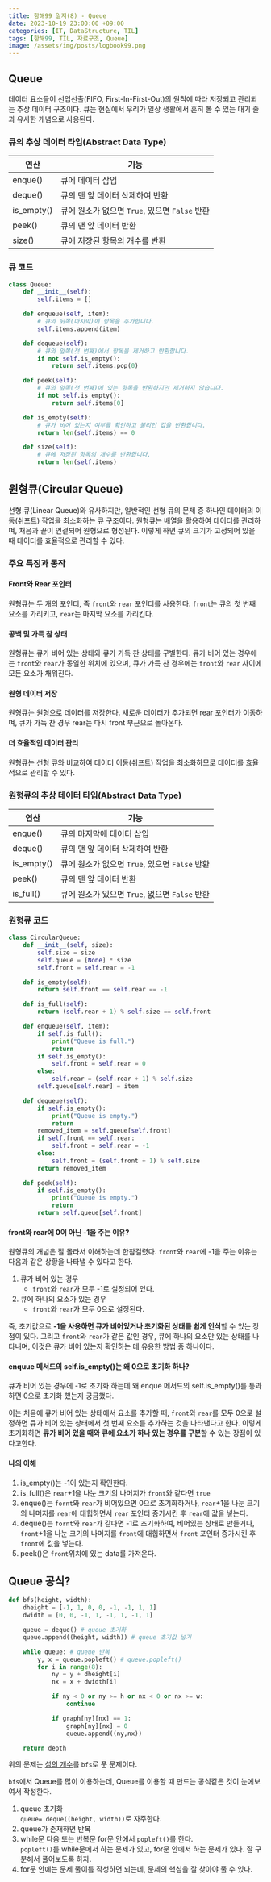 ```yaml
---
title: 항해99 일지(8) - Queue
date: 2023-10-19 23:00:00 +09:00
categories: [IT, DataStructure, TIL]
tags: [항해99, TIL, 자료구조, Queue]
image: /assets/img/posts/logbook99.png
---
```


## Queue
데이터 요소들이 선입선출(FIFO, First-In-First-Out)의 원칙에 따라 저장되고 관리되는 추상 데이터 구조이다. 큐는 현실에서 우리가 일상 생활에서 흔히 볼 수 있는 대기 줄과 유사한 개념으로 사용된다.

### 큐의 추상 데이터 타입(Abstract Data Type) 

| 연산  | 기능  |
|---|---|
| enque()   | 큐에 데이터 삽입   |
| deque()  | 큐의 맨 앞 데이터 삭제하여 반환  |
| is_empty()  | 큐에 원소가 없으면 `True`, 있으면 `False` 반환|
| peek()  | 큐의 맨 앞 데이터 반환  |
| size()  | 큐에 저장된 항목의 개수를 반환  |

### 큐 코드

```python
class Queue:
    def __init__(self):
        self.items = []

    def enqueue(self, item):
        # 큐의 뒤쪽(마지막)에 항목을 추가합니다.
        self.items.append(item)

    def dequeue(self):
        # 큐의 앞쪽(첫 번째)에서 항목을 제거하고 반환합니다.
        if not self.is_empty():
            return self.items.pop(0)

    def peek(self):
        # 큐의 앞쪽(첫 번째)에 있는 항목을 반환하지만 제거하지 않습니다.
        if not self.is_empty():
            return self.items[0]

    def is_empty(self):
        # 큐가 비어 있는지 여부를 확인하고 불리언 값을 반환합니다.
        return len(self.items) == 0

    def size(self):
        # 큐에 저장된 항목의 개수를 반환합니다.
        return len(self.items)
```

## 원형큐(Circular Queue)
선형 큐(Linear Queue)와 유사하지만, 일반적인 선형 큐의 문제 중 하나인 데이터의 이동(쉬프트) 작업을 최소화하는 큐 구조이다. 원형큐는 배열을 활용하여 데이터를 관리하며, 처음과 끝이 연결되어 원형으로 형성된다. 이렇게 하면 큐의 크기가 고정되어 있을 때 데이터를 효율적으로 관리할 수 있다.

### 주요 특징과 동작

#### Front와 Rear 포인터
원형큐는 두 개의 포인터, 즉 `front`와 `rear` 포인터를 사용한다.
`front`는 큐의 첫 번째 요소를 가리키고, `rear`는 마지막 요소를 가리킨다.

#### 공백 및 가득 참 상태
원형큐는 큐가 비어 있는 상태와 큐가 가득 찬 상태를 구별한다. 큐가 비어 있는 경우에는 `front`와 `rear`가 동일한 위치에 있으며, 큐가 가득 찬 경우에는 `front`와 `rear` 사이에 모든 요소가 채워진다.

#### 원형 데이터 저장
원형큐는 원형으로 데이터를 저장한다. 새로운 데이터가 추가되면 rear 포인터가 이동하며, 큐가 가득 찬 경우 rear는 다시 front 부근으로 돌아온다.

#### 더 효율적인 데이터 관리
원형큐는 선형 큐와 비교하여 데이터 이동(쉬프트) 작업을 최소화하므로 데이터를 효율적으로 관리할 수 있다.


### 원형큐의 추상 데이터 타입(Abstract Data Type) 

| 연산  | 기능  |
|---|---|
| enque()   | 큐의 마지막에 데이터 삽입   |
| deque()  | 큐의 맨 앞 데이터 삭제하여 반환  |
| is_empty()  | 큐에 원소가 없으면 `True`, 있으면 `False` 반환|
| peek()  | 큐의 맨 앞 데이터 반환  |
| is_full()  | 큐에 원소가 있으면 `True`, 없으면 `False` 반환  |

### 원형큐 코드

```python
class CircularQueue:
    def __init__(self, size):
        self.size = size
        self.queue = [None] * size
        self.front = self.rear = -1

    def is_empty(self):
        return self.front == self.rear == -1

    def is_full(self):
        return (self.rear + 1) % self.size == self.front

    def enqueue(self, item):
        if self.is_full():
            print("Queue is full.")
            return
        if self.is_empty():
            self.front = self.rear = 0
        else:
            self.rear = (self.rear + 1) % self.size
        self.queue[self.rear] = item

    def dequeue(self):
        if self.is_empty():
            print("Queue is empty.")
            return
        removed_item = self.queue[self.front]
        if self.front == self.rear:
            self.front = self.rear = -1
        else:
            self.front = (self.front + 1) % self.size
        return removed_item

    def peek(self):
        if self.is_empty():
            print("Queue is empty.")
            return
        return self.queue[self.front]
```

#### front와 rear에 0이 아닌 -1을 주는 이유?
원형큐의 개념은 잘 몰라서 이해하는데 한참걸렸다. `front`와 `rear`에 -1을 주는 이유는 다음과 같은 상황을 나타낼 수 있다고 한다.
1. 큐가 비어 있는 경우
	+ `front`와 `rear`가 모두 -1로 설정되어 있다.
2. 큐에 하나의 요소가 있는 경우
	+ `front`와 `rear`가 모두 0으로 설정된다.

즉, 초기값으로 **-1을 사용하면 큐가 비어있거나 초기화된 상태를 쉽게 인식**할 수 있는 장점이 있다. 그리고 `front`와 `rear`가 같은 값인 경우, 큐에 하나의 요소만 있는 상태를 나타내며, 이것은 큐가 비어 있는지 확인하는 데 유용한 방법 중 하나이다.

#### enquue 메서드의 self.is_empty()는 왜 0으로 초기화 하나?
큐가 비어 있는 경우에 -1로 초기화 하는데 왜 enque 메서드의 self.is_empty()를 통과하면 0으로 초기화 했는지 궁금했다.    
    
이는 처음에 큐가 비어 있는 상태에서 요소를 추가할 때, `front`와 `rear`를 모두 0으로 설정하면 큐가 비어 있는 상태에서 첫 번째 요소를 추가하는 것을 나타낸다고 한다. 이렇게 초기화하면 **큐가 비어 있을 때와 큐에 요소가 하나 있는 경우를 구분**할 수 있는 장점이 있다고한다.

#### 나의 이해

1. is_empty()는 -1이 있는지 확인한다.
2. is_full()은 `rear`+1을 나눈 크기의 나머지가 `front`와 같다면 `true`
3. enque()는 `fornt`와 `rear`가 비어있으면  0으로 초기화하거나, `rear`+1을 나눈 크기의 나머지를 `rear`에 대힙하면서 `rear` 포인터 증가시킨 후 `rear`에 값을 넣는다.
4. deque()는 `fornt`와 `rear`가 같다면 -1로 초기화하여, 비어있는 상태로 만들거나, `front`+1을 나눈 크기의 나머지를 `front`에 대힙하면서 `front` 포인터 증가시킨 후 `front`에 값을 넣는다.
5. peek()은 `front`위치에 있는 data를 가져온다.

## Queue 공식?

```python
def bfs(height, width):
    dheight = [-1, 1, 0, 0, -1, -1, 1, 1] 
    dwidth = [0, 0, -1, 1, -1, 1, -1, 1]

    queue = deque() # queue 초기화
    queue.append((height, width)) # queue 초기값 넣기

    while queue: # queue 반복
        y, x = queue.popleft() # queue.popleft()
        for i in range(8):
            ny = y + dheight[i] 
            nx = x + dwidth[i]

            if ny < 0 or ny >= h or nx < 0 or nx >= w:
                continue

            if graph[ny][nx] == 1:
                graph[ny][nx] = 0
                queue.append((ny,nx))

    return depth
```
위의 문제는 [섬의 개수](https://www.acmicpc.net/problem/4963)를 `bfs`로 푼 문제이다.

    
`bfs`에서 Queue를 많이 이용하는데, Queue를 이용할 때 만드는 공식같은 것이 눈에보여서 작성한다.

1. queue 초기화    
`queue= deque((height, width))`로 자주한다.
2. queue가 존재하면 반복     
3. while문 다음 또는 반복문 for문 안에서 `popleft()`를 한다.    
`popleft()`를 while문에서 하는 문제가 있고, for문 안에서 하는 문제가 있다. 잘 구분해서 풀어보도록 하자.
4. for문 안에는 문제 풀이를 작성하면 되는데, 문제의 핵심을 잘 찾아야 풀 수 있다.

